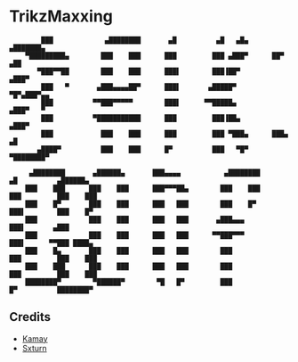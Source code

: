# TrikzMaxxing




            ███             ▄████████       ▄█          ▄█   ▄█▄       ▄███████▄                     
        ▀█████████▄        ███    ███      ███         ███ ▄███▀      ██▀     ▄██                    
           ▀███▀▀██        ███    ███      ███▌        ███▐██▀              ▄███▀                    
            ███   ▀       ▄███▄▄▄▄██▀      ███▌       ▄█████▀          ▀█▀▄███▀▄▄                    
            ███          ▀▀███▀▀▀▀▀        ███▌      ▀▀█████▄           ▄███▀   ▀                    
            ███          ▀███████████      ███         ███▐██▄        ▄███▀                          
            ███            ███    ███      ███         ███ ▀███▄      ███▄     ▄█                    
           ▄████▀          ███    ███      █▀          ███   ▀█▀       ▀████████▀                    
                         
         ▄████████       ▄██████▄       ███▄▄▄▄           ▄████████       ▄█          ▄██████▄       
        ███    ███      ███    ███      ███▀▀▀██▄        ███    ███      ███         ███    ███      
        ███    █▀       ███    ███      ███   ███        ███    █▀       ███▌        ███    █▀       
        ███             ███    ███      ███   ███       ▄███▄▄▄          ███▌       ▄███             
        ███             ███    ███      ███   ███      ▀▀███▀▀▀          ███▌      ▀▀███ ████▄       
        ███    █▄       ███    ███      ███   ███        ███             ███         ███    ███      
        ███    ███      ███    ███      ███   ███        ███             ███         ███    ███      
        ████████▀        ▀██████▀        ▀█   █▀         ███             █▀          ████████▀       
                                                                                             



## Credits
- [Kamay](https://github.com/xutaxkamay)
- [Sxturn](https://github.com/sxturndev)